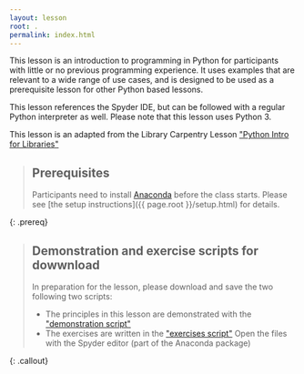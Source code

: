 ```yaml
---
layout: lesson
root: .
permalink: index.html
---
```


This lesson is an introduction to programming in Python
for participants with little or no previous programming experience.
It uses examples that are relevant to a wide range of use cases,
and is designed to be used as a prerequisite lesson for other Python based lessons.

This lesson references the Spyder IDE,
but can be followed with a regular Python interpreter as well. Please note that this lesson uses Python 3.

This lesson is an adapted from the Library Carpentry Lesson ["Python Intro for Libraries"](https://librarycarpentry.org/lc-python-intro/)

> ## Prerequisites
>
> Participants need to install [Anaconda](https://www.anaconda.com/download/) before the class starts.
> Please see [the setup instructions]({{ page.root }}/setup.html) for details.
> 
{: .prereq}

> ## Demonstration and exercise scripts for dowwnload
> In preparation for the lesson, please download and save the two following two scripts:
> - The principles in this lesson are demonstrated with the ["demonstration script"](https://github.com/arminstraube/lc-python-intro/files/demonstration.py)
> - The exercises are written in the ["exercises script"](https://github.com/arminstraube/lc-python-intro/files/exercises.py) 
> Open the files with the Spyder editor (part of the Anaconda package)
> 
{: .callout}

